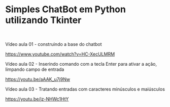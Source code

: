 <h1>Simples ChatBot em Python utilizando Tkinter&nbsp;</h1>
<p>&nbsp;</p>
<p>V&iacute;deo aula 01 - construindo a base do chatbot</p>
<p><a href="https://www.youtube.com/watch?v=HC-XecULMRM">https://www.youtube.com/watch?v=HC-XecULMRM</a></p>
<p>V&iacute;deo aula 02 - Inserindo comando com a tecla Enter para ativar a a&ccedil;&atilde;o, limpando campo de entrada</p>
<p><a href="https://youtu.be/aAAK_u7j9Nw">https://youtu.be/aAAK_u7j9Nw</a></p>
<p>V&iacute;deo aula 03 - Tratando entradas com caracteres min&uacute;sculos e mai&uacute;sculos</p>
<p><a href="https://youtu.be/jz-NHWc1HtY">https://youtu.be/jz-NHWc1HtY</a></p>
<p>&nbsp;</p>
